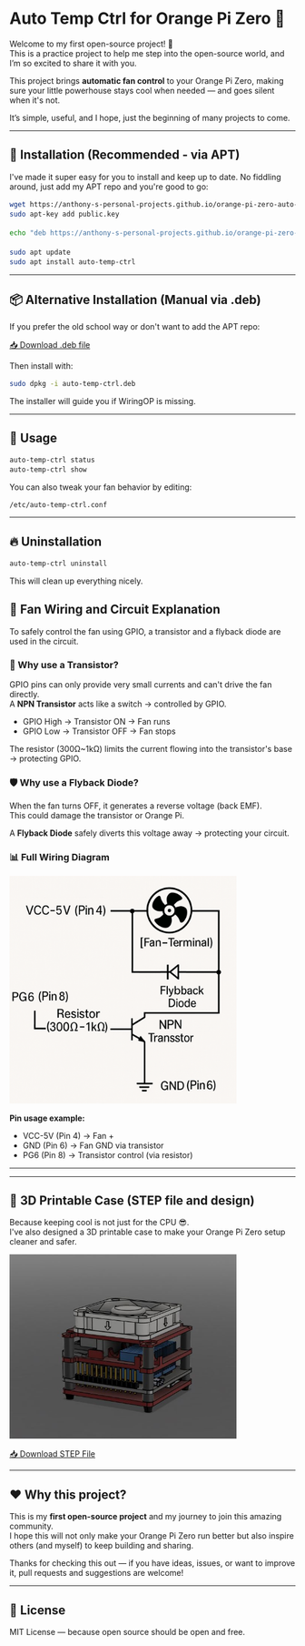# Auto Temp Ctrl for Orange Pi Zero 🎉

Welcome to my first open-source project! 🚀  
This is a practice project to help me step into the open-source world, and I’m so excited to share it with you.

This project brings **automatic fan control** to your Orange Pi Zero, making sure your little powerhouse stays cool when needed — and goes silent when it's not.

It’s simple, useful, and I hope, just the beginning of many projects to come.

---

## 🎈 Installation (Recommended - via APT)

I've made it super easy for you to install and keep up to date. No fiddling around, just add my APT repo and you're good to go:

```bash
wget https://anthony-s-personal-projects.github.io/orange-pi-zero-auto-temp-ctrl/public.key
sudo apt-key add public.key

echo "deb https://anthony-s-personal-projects.github.io/orange-pi-zero-auto-temp-ctrl/ ./" | sudo tee /etc/apt/sources.list.d/auto-temp-ctrl.list

sudo apt update
sudo apt install auto-temp-ctrl
```

---

## 📦 Alternative Installation (Manual via .deb)

If you prefer the old school way or don't want to add the APT repo:

[📥 Download .deb file](https://github.com/Anthony-s-Personal-Projects/orange-pi-zero-auto-temp-ctrl/releases/download/v1.0/auto-temp-ctrl.deb)

Then install with:

```bash
sudo dpkg -i auto-temp-ctrl.deb
```

The installer will guide you if WiringOP is missing.

---

## 🚦 Usage

```bash
auto-temp-ctrl status
auto-temp-ctrl show
```

You can also tweak your fan behavior by editing:

```
/etc/auto-temp-ctrl.conf
```

---

## 🔥 Uninstallation

```bash
auto-temp-ctrl uninstall
```

This will clean up everything nicely.

## 📌 Fan Wiring and Circuit Explanation

To safely control the fan using GPIO, a transistor and a flyback diode are used in the circuit.

### 🧠 Why use a Transistor?

GPIO pins can only provide very small currents and can't drive the fan directly.  
A **NPN Transistor** acts like a switch → controlled by GPIO.

- GPIO High → Transistor ON → Fan runs
- GPIO Low → Transistor OFF → Fan stops

The resistor (300Ω~1kΩ) limits the current flowing into the transistor's base → protecting GPIO.

### 🛡️ Why use a Flyback Diode?

When the fan turns OFF, it generates a reverse voltage (back EMF).  
This could damage the transistor or Orange Pi.

A **Flyback Diode** safely diverts this voltage away → protecting your circuit.

### 📊 Full Wiring Diagram

<img src="wiring description.png" alt="Fan Control Wiring Diagram" width="400">

**Pin usage example:**

- VCC-5V (Pin 4) → Fan +
- GND (Pin 6) → Fan GND via transistor
- PG6 (Pin 8) → Transistor control (via resistor)

---

---

## 🧰 3D Printable Case (STEP file and design)

Because keeping cool is not just for the CPU 😎.  
I've also designed a 3D printable case to make your Orange Pi Zero setup cleaner and safer.

<img src="3d model.JPG" alt="3D Case Model" width="400">

[📥 Download STEP File](https://github.com/Anthony-s-Personal-Projects/orange-pi-zero-auto-temp-ctrl/releases/download/v1.0/Orange-Pi-Zero-Case.step)

---

## ❤️ Why this project?

This is my **first open-source project** and my journey to join this amazing community.  
I hope this will not only make your Orange Pi Zero run better but also inspire others (and myself) to keep building and sharing.

Thanks for checking this out — if you have ideas, issues, or want to improve it, pull requests and suggestions are welcome!

---

## 📜 License

MIT License — because open source should be open and free.
